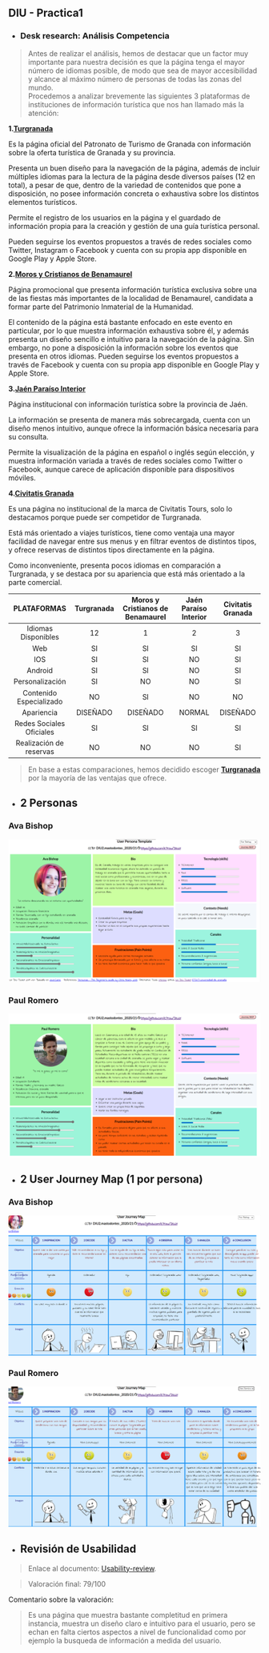 ## DIU - Practica1
- ### Desk research: Análisis Competencia 
>Antes de realizar el análisis, hemos de destacar que un factor muy importante para nuestra decisión es que la página tenga el mayor número de idiomas posible, de modo que sea de mayor accesibilidad y alcance al máximo número de personas de todas las zonas del mundo.  
Procedemos a analizar brevemente las siguientes 3 plataformas de instituciones de información turística que nos han llamado más la atención:

**1.**[**Turgranada**](https://www.turgranada.es/)

Es la página oficial del Patronato de Turismo de Granada con información sobre la oferta turística de Granada y su provincia.  

Presenta un buen diseño para la navegación de la página, además de incluir múltiples idiomas para la lectura de la página desde diversos países (12 en total), a pesar de que, dentro de la variedad de contenidos que pone a disposición, no posee información concreta o exhaustiva sobre los distintos elementos turísticos.  

Permite el registro de los usuarios en la página y el guardado de información propia para la creación y gestión de una guía turística personal.  

Pueden seguirse los eventos propuestos a través de redes sociales como Twitter, Instagram o Facebook y cuenta con su propia app disponible en Google Play y Apple Store.

**2.**[**Moros y Cristianos de Benamaurel**](http://www.morosycristianosbenamaurel.com/)

Página promocional que presenta información turística exclusiva sobre una de las fiestas más importantes de la localidad de Benamaurel, candidata a formar parte del Patrimonio Inmaterial de la Humanidad.

El contenido de la página está bastante enfocado en este evento en particular, por lo que muestra información exhaustiva sobre él, y además presenta un diseño sencillo e intuitivo para la navegación de la página. Sin embargo, no pone a disposición la información sobre los eventos que presenta en otros idiomas.
Pueden seguirse los eventos propuestos a través de Facebook y cuenta con su propia app disponible en Google Play y Apple Store.


**3.**[**Jaén Paraíso Interior**](https://www.jaenparaisointerior.es/)

Página institucional con información turística sobre la provincia de Jaén.

La información se presenta de manera más sobrecargada, cuenta con un diseño menos intuitivo, aunque ofrece la información básica necesaria para su consulta.

Permite la visualización de la página en español o inglés según elección, y muestra información variada a través de redes sociales como Twitter o Facebook, aunque carece de aplicación disponible para dispositivos móviles.

**4.**[**Civitatis Granada**](https://www.granada.info/)

Es una página no institucional de la marca de Civitatis Tours, solo lo destacamos porque puede ser competidor de Turgranada.

Está más orientado a viajes turísticos, tiene como ventaja una mayor facilidad de navegar entre sus menus y en filtrar eventos de distintos tipos, y ofrece reservas de distintos tipos directamente en la página.

Como inconveniente, presenta pocos idiomas en comparación a Turgranada, y se destaca por su apariencia que está más orientado a la parte comercial.

| PLATAFORMAS             | Turgranada | Moros y Cristianos de Benamaurel  | Jaén Paraíso Interior | Civitatis Granada |
|:-----------------------:|:----------:|:-----------:|:-------:|:-------:|
| Idiomas Disponibles     | 12         | 1  | 2  | 3 |
| Web                     | SI         | SI | SI | SI |
| IOS                     | SI         | SI | NO | SI |
| Android                 | SI         | SI | NO | SI |
| Personalización         | SI         | NO | NO | SI |
| Contenido Especializado | NO         | SI | NO | NO |
| Apariencia              | DISEÑADO   | DISEÑADO | NORMAL | DISEÑADO |
| Redes Sociales Oficiales| SI         | SI | SI | SI |
| Realización de reservas | NO         | NO | NO | SI |

>En base a estas comparaciones, hemos decidido escoger [**Turgranada**](https://www.turgranada.es/) por la mayoría de las ventajas que ofrece.

- ##  2 Personas 
### Ava Bishop
![AvaBishop](./img/Personajes/AvaBishop.png)
### Paul Romero
![PaulRomero](./img/Personajes/PaulRomero.png)

- ## 2 User Journey Map  (1 por persona)
### Ava Bishop
![AvaBishop](./img/Journeymaps/Ava_Journey.png)
### Paul Romero
![PaulRomero](./img/Journeymaps/Paul_Journey.png)
- ## Revisión de Usabilidad 
> Enlace al documento: [Usability-review](./Usability-review-ValoraciónUsabilidad.pdf).

> Valoración final: 79/100

Comentario sobre la valoración:

> Es una página que muestra bastante completitud en  primera instancia, muestra un diseño claro e intuitivo para el usuario, pero se echan en falta ciertos aspectos a nivel de funcionalidad como por ejemplo la busqueda de información a medida del usuario.

